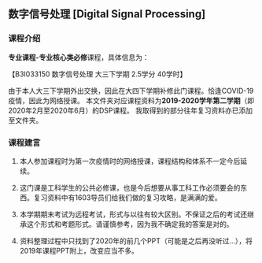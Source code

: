 ## 数字信号处理 [Digital Signal Processing]

### 课程介绍

**专业课程-专业核心类必修**课程，具体信息为：

【B3I033150 数字信号处理 大三下学期 2.5学分 40学时】

由于本人大三下学期外出交换，因此在大四下学期补修此门课程。恰逢COVID-19疫情，因此为网络授课。
本文件夹对应课程资料为**2019-2020学年第二学期**（即2020年2月至2020年6月）的DSP课程。
我取得到的部分往年复习资料亦已添加至文件夹。

### 课程建言

1. 本人参加课程时为第一次疫情时的网络授课，课程结构和体系不一定今后延续。

2. 这门课是工科学生的公共必修课，也是今后想要从事工科工作必须要会的东西。复习资料中有1603导员们给我们做的复习攻略，是满满的爱。

3. 本学期期末考试为远程考试，形式与以往有较大区别。不保证之后的考试还继承这个形式和考题形式。请谨慎参考，因为我不确定我的答案是对的。

4. 资料整理过程中只找到了2020年的前几个PPT（可能是之后再没听过...），将2019年课程PPT附上，改变应当不多。
